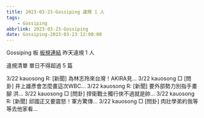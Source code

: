 ```yaml
---
title: 2023-03-23-Gossiping 違規 1 人
tags:
    - Gossiping
abbrlink: 2023-03-23-Gossiping
date: Gossiping-2023-03-23 12:00:00
---
```

Gossiping 板 [板規連結](https://www.ptt.cc/bbs/Gossiping/M.1637425085.A.07D.html)
昨天違規 1 人
<!-- more -->

違規清單
單日不得超過 5 篇

3/22 kauosong R: [新聞] 為林志玲來台灣！AKIRA見…
3/22 kauosong □ [問卦] 井上雄彥會怎麼畫這次WBC…
3/22 kauosong R: [新聞] 要外部勢力別指手畫腳 洪…
3/22 kauosong □ [問卦] 捍衛戰士獨行俠不過就是帥…
3/22 kauosong R: [新聞] 邱國正又要震怒！軍方驚傳…
3/22 kauosong □ [問卦] 肉壯學弟約我等等去他家看…